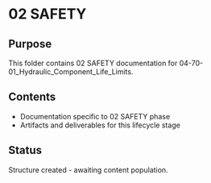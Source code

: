 # 02 SAFETY

## Purpose
This folder contains 02 SAFETY documentation for 04-70-01_Hydraulic_Component_Life_Limits.

## Contents
- Documentation specific to 02 SAFETY phase
- Artifacts and deliverables for this lifecycle stage

## Status
Structure created - awaiting content population.
